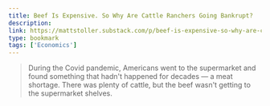 ```yaml
---
title: Beef Is Expensive. So Why Are Cattle Ranchers Going Bankrupt?
description:
link: https://mattstoller.substack.com/p/beef-is-expensive-so-why-are-cattle
type: bookmark
tags: ['Economics']
---
```


> During the Covid pandemic, Americans went to the supermarket and found something that hadn't happened for decades — a meat shortage. There was plenty of cattle, but the beef wasn't getting to the supermarket shelves.

